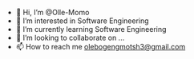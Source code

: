 - 👋 Hi, I’m @Olle-Momo
- 👀 I’m interested in Software Engineering
- 🌱 I’m currently learning Software Engineering
- 💞️ I’m looking to collaborate on ...
- 📫 How to reach me olebogengmotsh3@gmail.com

<!---
Olle-Momo/Olle-Momo is a ✨ special ✨ repository because its `README.md` (this file) appears on your GitHub profile.
You can click the Preview link to take a look at your changes.
--->
